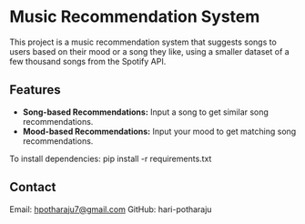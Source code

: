 # Music Recommendation System

This project is a music recommendation system that suggests songs to users based on their mood or a song they like, using a smaller dataset of a few thousand songs from the Spotify API.

## Features

- **Song-based Recommendations:** Input a song to get similar song recommendations.
- **Mood-based Recommendations:** Input your mood to get matching song recommendations.

To install dependencies: 
pip install -r requirements.txt

## Contact
Email: hpotharaju7@gmail.com 
GitHub: hari-potharaju
